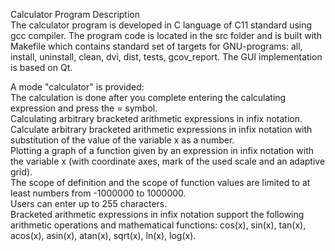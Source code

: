 Calculator Program Description \
The calculator program is developed in C language of C11 standard using gcc compiler. The program code is located in the src folder and is built with Makefile which contains standard set of targets for GNU-programs: all, install, uninstall, clean, dvi, dist, tests, gcov_report. The GUI implementation is based on Qt.

A mode "calculator" is provided:\
The calculation is done after you complete entering the calculating expression and press the = symbol.\
Calculating arbitrary bracketed arithmetic expressions in infix notation.\
Calculate arbitrary bracketed arithmetic expressions in infix notation with substitution of the value of the variable x as a number.\
Plotting a graph of a function given by an expression in infix notation with the variable x (with coordinate axes, mark of the used scale and an adaptive grid).\
The scope of definition and the scope of function values are limited to at least numbers from -1000000 to 1000000.\
Users can enter up to 255 characters.\
Bracketed arithmetic expressions in infix notation support the following arithmetic operations and mathematical functions: cos(x), sin(x), tan(x), acos(x), asin(x), atan(x), sqrt(x), ln(x), log(x).
